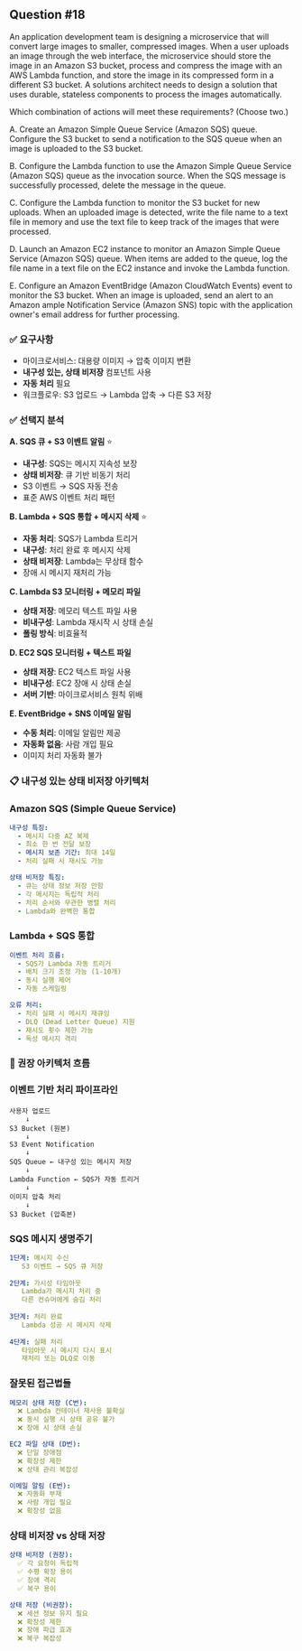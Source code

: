 ## Question #18
An application development team is designing a microservice that will convert large images to smaller, compressed images. 
When a user uploads an image through the web interface, the microservice should store the image in an Amazon S3 bucket, process and compress the image with an AWS Lambda function, and store the image in its compressed form in a different S3 bucket.
A solutions architect needs to design a solution that uses durable, stateless components to process the images automatically.

Which combination of actions will meet these requirements? (Choose two.)

A. Create an Amazon Simple Queue Service (Amazon SQS) queue. Configure the S3 bucket to send a notification to the SQS queue when an image is uploaded to the S3 bucket.

B. Configure the Lambda function to use the Amazon Simple Queue Service (Amazon SQS) queue as the invocation source. When the SQS message is successfully processed, delete the message in the queue.

C. Configure the Lambda function to monitor the S3 bucket for new uploads. When an uploaded image is detected, write the file name to a text file in memory and use the text file to keep track of the images that were processed.

D. Launch an Amazon EC2 instance to monitor an Amazon Simple Queue Service (Amazon SQS) queue. When items are added to the queue, log the file name in a text file on the EC2 instance and invoke the Lambda function.

E. Configure an Amazon EventBridge (Amazon CloudWatch Events) event to monitor the S3 bucket. When an image is uploaded, send an alert to an Amazon ample Notification Service (Amazon SNS) topic with the application owner's email address for further processing.


### ✅ 요구사항
- 마이크로서비스: 대용량 이미지 → 압축 이미지 변환
- **내구성 있는, 상태 비저장** 컴포넌트 사용
- **자동 처리** 필요
- 워크플로우: S3 업로드 → Lambda 압축 → 다른 S3 저장

### ✅ 선택지 분석

**A. SQS 큐 + S3 이벤트 알림** ⭐
- **내구성**: SQS는 메시지 지속성 보장
- **상태 비저장**: 큐 기반 비동기 처리
- S3 이벤트 → SQS 자동 전송
- 표준 AWS 이벤트 처리 패턴

**B. Lambda + SQS 통합 + 메시지 삭제** ⭐
- **자동 처리**: SQS가 Lambda 트리거
- **내구성**: 처리 완료 후 메시지 삭제
- **상태 비저장**: Lambda는 무상태 함수
- 장애 시 메시지 재처리 가능

**C. Lambda S3 모니터링 + 메모리 파일**
- **상태 저장**: 메모리 텍스트 파일 사용 
- **비내구성**: Lambda 재시작 시 상태 손실 
- **폴링 방식**: 비효율적 

**D. EC2 SQS 모니터링 + 텍스트 파일**
- **상태 저장**: EC2 텍스트 파일 사용 
- **비내구성**: EC2 장애 시 상태 손실 
- **서버 기반**: 마이크로서비스 원칙 위배 

**E. EventBridge + SNS 이메일 알림**
- **수동 처리**: 이메일 알림만 제공 
- **자동화 없음**: 사람 개입 필요 
- 이미지 처리 자동화 불가

### 📋 내구성 있는 상태 비저장 아키텍처

### **Amazon SQS (Simple Queue Service)**
```yaml
내구성 특징:
  - 메시지 다중 AZ 복제
  - 최소 한 번 전달 보장
  - 메시지 보존 기간: 최대 14일
  - 처리 실패 시 재시도 가능

상태 비저장 특징:
  - 큐는 상태 정보 저장 안함
  - 각 메시지는 독립적 처리
  - 처리 순서와 무관한 병렬 처리
  - Lambda와 완벽한 통합
```

### **Lambda + SQS 통합**
```yaml
이벤트 처리 흐름:
  - SQS가 Lambda 자동 트리거
  - 배치 크기 조정 가능 (1-10개)
  - 동시 실행 제어
  - 자동 스케일링

오류 처리:
  - 처리 실패 시 메시지 재큐잉
  - DLQ (Dead Letter Queue) 지원
  - 재시도 횟수 제한 가능
  - 독성 메시지 격리
```

### 🔄 권장 아키텍처 흐름

### **이벤트 기반 처리 파이프라인**
```
사용자 업로드
    ↓
S3 Bucket (원본)
    ↓
S3 Event Notification
    ↓
SQS Queue ← 내구성 있는 메시지 저장
    ↓
Lambda Function ← SQS가 자동 트리거
    ↓
이미지 압축 처리
    ↓
S3 Bucket (압축본)
```

### **SQS 메시지 생명주기**
```yaml
1단계: 메시지 수신
   S3 이벤트 → SQS 큐 저장
   
2단계: 가시성 타임아웃
   Lambda가 메시지 처리 중
   다른 컨슈머에게 숨김 처리
   
3단계: 처리 완료
   Lambda 성공 시 메시지 삭제
   
4단계: 실패 처리
   타임아웃 시 메시지 다시 표시
   재처리 또는 DLQ로 이동
```

### **잘못된 접근법들**
```yaml
메모리 상태 저장 (C번):
  ❌ Lambda 컨테이너 재사용 불확실
  ❌ 동시 실행 시 상태 공유 불가
  ❌ 장애 시 상태 손실

EC2 파일 상태 (D번):
  ❌ 단일 장애점
  ❌ 확장성 제한
  ❌ 상태 관리 복잡성

이메일 알림 (E번):
  ❌ 자동화 부재
  ❌ 사람 개입 필요
  ❌ 확장성 없음
```

### **상태 비저장 vs 상태 저장**
```yaml
상태 비저장 (권장):
  ✅ 각 요청이 독립적
  ✅ 수평 확장 용이
  ✅ 장애 격리
  ✅ 복구 용이

상태 저장 (비권장):
  ❌ 세션 정보 유지 필요
  ❌ 확장성 제한
  ❌ 장애 파급 효과
  ❌ 복구 복잡성
```
